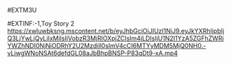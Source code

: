 #EXTM3U

#EXTINF:-1,Toy Story 2
https://xwluwbksng.mscontent.net/b/eyJhbGciOiJIUzI1NiJ9.eyJkYXRhIjpbIjQ3LjYwLjQyLjIxMiIsIjVobzR3MjRlOXpjZCIsIm4iLDIsIjU1N2I1YzA5ZGFhZWRiYWZhNDI0NjNiODRhY2U2MzdiIl0sImV4cCI6MTYyMDM5MjQ0NH0.-vLjwgWNoNSAt6defdGL08aJbBhpBNSP-P83qDt9-xA.mp4
